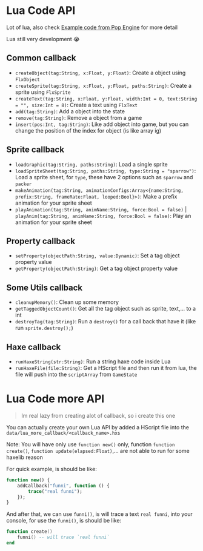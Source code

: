 # Lua Code API
Lot of lua, also check [Example code from Pop Engine](Example.md) for more detail

Lua still very development :sob:

## Common callback
- `createObject(tag:String, x:Float, y:Float)`: Create a object using `FlxObject`
- `createSprite(tag:String, x:Float, y:Float, paths:String)`: Create a sprite using `FlxSprite`
- `createText(tag:String, x:Float, y:Float, width:Int = 0, text:String = "", size:Int = 8)`: Create a text using `FlxText`
- `add(tag:String)`: Add a object into the state
- `remove(tag:String)`: Remove a object from a game
- `insert(pos:Int, tag:String)`: Like add object into game, but you can change the position of the index for object (is like array ig)

## Sprite callback
- `loadGraphic(tag:String, paths:String)`: Load a single sprite
- `loadSpriteSheet(tag:String, paths:String, type:String = "sparrow")`: Load a sprite sheet, for `type`, these have 2 options such as `sparrow` and `packer`
- `makeAnimation(tag:String, animationConfigs:Array<{name:String, prefix:String, frameRate:Float, looped:Bool}>)`: Make a prefix animation for your sprite sheet
- `playAnimation(tag:String, animName:String, force:Bool = false)` | `playAnim(tag:String, animName:String, force:Bool = false)`: Play an animation for your sprite sheet

## Property callback
- `setProperty(objectPath:String, value:Dynamic)`: Set a tag object property value
- `getProperty(objectPath:String)`: Get a tag object property value

## Some Utils callback
- `cleanupMemory()`: Clean up some memory
- `getTaggedObjectCount()`: Get all the tag object such as sprite, text,... to a int
- `destroyTag(tag:String)`: Run a `destroy()` for a call back that have it (like run `sprite.destroy();`)

## Haxe callback
- `runHaxeString(str:String)`: Run a string haxe code inside Lua
- `runHaxeFile(file:String)`: Get a HScript file and then run it from lua, the file will push into the `scriptArray` from `GameState`

# Lua Code more API
> Im real lazy from creating alot of callback, so i create this one

You can actually create your own Lua API by added a HScript file into the `data/lua_more_callback/<callback_name>.hxs`

Note: You will have only use `function new()` only, function `function create()`, `function update(elapsed:Float)`,... are not able to run for some haxelib reason

For quick example, is should be like:
```haxe
function new() {
    addCallback("funni", function () {
        trace("real funni");
    });
}
```

And after that, we can use `funni()`, is will trace a text `real funni`, into your console, for use the `funni()`, is should be like:
```lua
function create()
    funni() -- will trace `real funni`
end
```